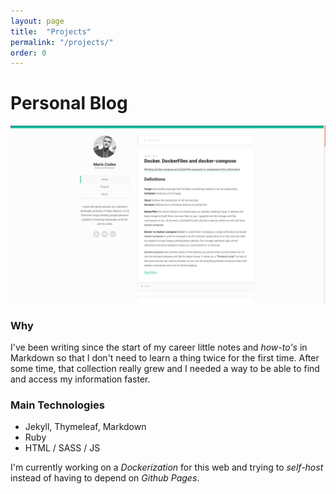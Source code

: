 ```yaml
---
layout: page
title:  "Projects"
permalink: "/projects/"
order: 0
---
```


# Personal Blog  
![personal-blog-image](/assets/images/personal-blog-image.png)

### Why
I've been writing since the start of my career little notes and _how-to's_ in Markdown so that I don't need to learn a thing twice for the first time. After some time, that collection really grew and I needed a way to be able to find and access my information faster.

### Main Technologies
* Jekyll, Thymeleaf, Markdown  
* Ruby    
* HTML / SASS / JS

I'm currently working on a _Dockerization_ for this web and trying to _self-host_ instead of having to depend on _Github Pages_.
